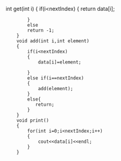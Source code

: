  int get(int i)
        {
            if(i<nextIndex)
            {
                return data[i];

            }
            else
            return -1;
        }
        void add(int i,int element)
        {
            if(i<nextIndex)
            {
                data[i]=element;

            }
            else if(i==nextIndex)
            {
                add(element);
            }
            else{
               return; 
            }
        }
        void print()
        {
            for(int i=0;i<nextIndex;i++)
            {
                cout<<data[i]<<endl;
            }
        }
